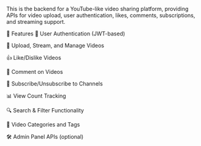 This is the backend for a YouTube-like video sharing platform, providing APIs for video upload, user authentication, likes, comments, subscriptions, and streaming support.

🚀 Features
🔐 User Authentication (JWT-based)

📁 Upload, Stream, and Manage Videos

👍 Like/Dislike Videos

💬 Comment on Videos

👥 Subscribe/Unsubscribe to Channels

📊 View Count Tracking

🔍 Search & Filter Functionality

🧾 Video Categories and Tags

🛠 Admin Panel APIs (optional)